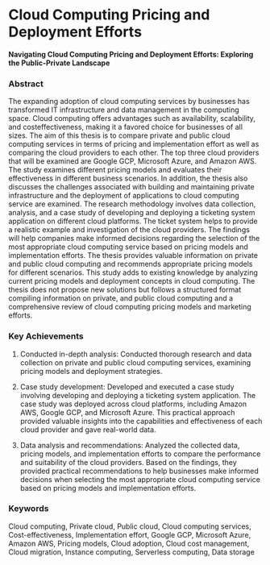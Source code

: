 # Cloud Computing Pricing and Deployment Efforts
**Navigating Cloud Computing Pricing and Deployment Efforts: Exploring the Public-Private Landscape**

### Abstract
The expanding adoption of cloud computing services by businesses has transformed IT infrastructure and data management in the computing space. Cloud computing offers advantages such as availability, scalability, and costeffectiveness, making it a favored choice for businesses of all sizes. The aim of this thesis is to compare private and public cloud computing services in terms of pricing and implementation effort as well as comparing the cloud providers to each other. The top three cloud providers that will be examined are Google GCP, Microsoft Azure, and Amazon AWS. The study examines different pricing models and evaluates their effectiveness in different business scenarios. In addition, the thesis also discusses the challenges associated with building and maintaining private infrastructure and the deployment of applications to cloud computing service are examined. The research methodology involves data collection, analysis, and a case study of developing and deploying a ticketing system application on different cloud platforms. The ticket system helps to provide a realistic example and investigation of the cloud providers. The findings will help companies make informed decisions regarding the selection of the most appropriate cloud computing service based on pricing models and implementation efforts. The thesis provides valuable information on private and public cloud computing and recommends appropriate pricing models for different scenarios. This study adds to existing knowledge by analyzing current pricing models and deployment concepts in cloud computing. The thesis does not propose new solutions but follows a structured format compiling information on private, and public cloud computing and a comprehensive review of cloud computing pricing models and marketing efforts.

### Key Achievements

1. Conducted in-depth analysis: Conducted thorough research and data collection on private and public cloud computing services, examining pricing models and deployment strategies.

2. Case study development: Developed and executed a case study involving developing and deploying a ticketing system application. The case study was deployed across cloud platforms, including Amazon AWS, Google GCP, and Microsoft Azure. This practical approach provided valuable insights into the capabilities and effectiveness of each cloud provider and gave real-world data.

3. Data analysis and recommendations: Analyzed the collected data, pricing models, and implementation efforts to compare the performance and suitability of the cloud providers. Based on the findings, they provided practical recommendations to help businesses make informed decisions when selecting the most appropriate cloud computing service based on pricing models and implementation efforts.

### Keywords
Cloud computing, Private cloud, Public cloud, Cloud computing services, Cost-effectiveness, Implementation effort, Google GCP, Microsoft Azure, Amazon AWS, Pricing models, Cloud adoption, Cloud cost management, Cloud migration, Instance computing, Serverless computing, Data storage
